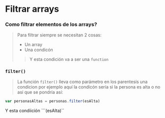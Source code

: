 # Filtrar arrays
### Como filtrar elementos de los arrays?

> Para filtrar siempre se necesitan 2 cosas: 
> * Un array
> * Una condicón 
>> Y esta condición va a ser una ```function```

### ```filter()```
> La función ```filter()``` lleva como parámetro en los parentesís una condicion por ejemplo aquí la condicón sería si la persona es alta o no así que se pondría así:

```js
var personasAltas = personas.filter(esAlta)
```

Y esta condiición ```(esAlta)``
